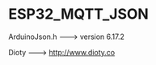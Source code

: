 # ESP32_MQTT_JSON
ArduinoJson.h     ---> version 6.17.2 


Dioty             ---> http://www.dioty.co

